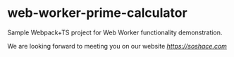 # web-worker-prime-calculator
Sample Webpack+TS project for Web Worker functionality demonstration.

We are looking forward to meeting you on our website *https://soshace.com*
